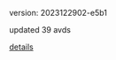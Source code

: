 version: 2023122902-e5b1

updated 39 avds

[details](https://github.com/0x74f917491bfa7ebfa379/ali_avd_db/blob/master/change_log/2023/12/29/02/e5b1.txt)